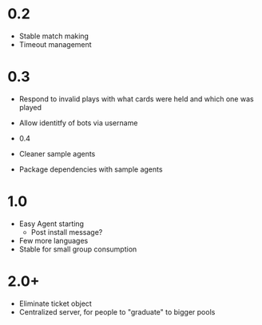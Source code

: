 # 0.2

* Stable match making
* Timeout management

# 0.3

* Respond to invalid plays with what cards were held and which one was played
* Allow identitfy of bots via username

* 0.4

* Cleaner sample agents
* Package dependencies with sample agents

# 1.0

* Easy Agent starting
  * Post install message?
* Few more languages
* Stable for small group consumption

# 2.0+

* Eliminate ticket object
* Centralized server, for people to "graduate" to bigger pools
